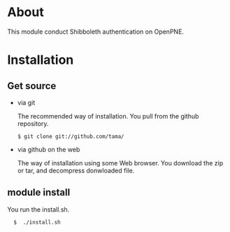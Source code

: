 # About

This module conduct Shibboleth authentication on OpenPNE. 

# Installation

## Get source

* via git

  The recommended way of installation. You pull from the github repository.

      $ git clone git://github.com/tama/

* via github on the web

  The way of installation using some Web browser.
  You download the zip or tar, and decompress donwloaded file.

## module install

  You run the install.sh.

      $  ./install.sh